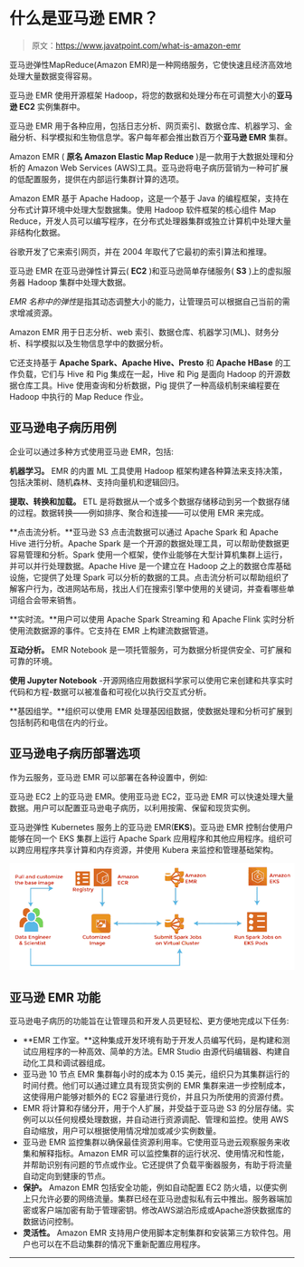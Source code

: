 # 什么是亚马逊 EMR？

> 原文：<https://www.javatpoint.com/what-is-amazon-emr>

亚马逊弹性MapReduce(Amazon EMR)是一种网络服务，它使快速且经济高效地处理大量数据变得容易。

亚马逊 EMR 使用开源框架 Hadoop，将您的数据和处理分布在可调整大小的**亚马逊 EC2** 实例集群中。

亚马逊 EMR 用于各种应用，包括日志分析、网页索引、数据仓库、机器学习、金融分析、科学模拟和生物信息学。客户每年都会推出数百万个**亚马逊 EMR** 集群。

Amazon EMR ( **原名 Amazon Elastic Map Reduce** )是一款用于大数据处理和分析的 Amazon Web Services (AWS)工具。亚马逊将电子病历营销为一种可扩展的低配置服务，提供在内部运行集群计算的选项。

Amazon EMR 基于 Apache Hadoop，这是一个基于 Java 的编程框架，支持在分布式计算环境中处理大型数据集。使用 Hadoop 软件框架的核心组件 Map Reduce，开发人员可以编写程序，在分布式处理器集群或独立计算机中处理大量非结构化数据。

谷歌开发了它来索引网页，并在 2004 年取代了它最初的索引算法和推理。

亚马逊 EMR 在亚马逊弹性计算云( **EC2** )和亚马逊简单存储服务( **S3** )上的虚拟服务器 Hadoop 集群中处理大数据。

*EMR 名称中的弹性*是指其动态调整大小的能力，让管理员可以根据自己当前的需求增减资源。

Amazon EMR 用于日志分析、web 索引、数据仓库、机器学习(ML)、财务分析、科学模拟以及生物信息学中的数据分析。

它还支持基于 **Apache Spark、Apache Hive、Presto** 和 **Apache HBase** 的工作负载，它们与 Hive 和 Pig 集成在一起，Hive 和 Pig 是面向 Hadoop 的开源数据仓库工具。Hive 使用查询和分析数据，Pig 提供了一种高级机制来编程要在 Hadoop 中执行的 Map Reduce 作业。

## 亚马逊电子病历用例

企业可以通过多种方式使用亚马逊 EMR，包括:

**机器学习。** EMR 的内置 ML 工具使用 Hadoop 框架构建各种算法来支持决策，包括决策树、随机森林、支持向量机和逻辑回归。

**提取、转换和加载。** ETL 是将数据从一个或多个数据存储移动到另一个数据存储的过程。数据转换——例如排序、聚合和连接——可以使用 EMR 来完成。

**点击流分析。**亚马逊 S3 点击流数据可以通过 Apache Spark 和 Apache Hive 进行分析。Apache Spark 是一个开源的数据处理工具，可以帮助使数据更容易管理和分析。Spark 使用一个框架，使作业能够在大型计算机集群上运行，并可以并行处理数据。Apache Hive 是一个建立在 Hadoop 之上的数据仓库基础设施，它提供了处理 Spark 可以分析的数据的工具。点击流分析可以帮助组织了解客户行为，改进网站布局，找出人们在搜索引擎中使用的关键词，并查看哪些单词组合会带来销售。

**实时流。**用户可以使用 Apache Spark Streaming 和 Apache Flink 实时分析使用流数据源的事件。它支持在 EMR 上构建流数据管道。

**互动分析。** EMR Notebook 是一项托管服务，可为数据分析提供安全、可扩展和可靠的环境。

**使用 Jupyter Notebook** -开源网络应用数据科学家可以使用它来创建和共享实时代码和方程-数据可以被准备和可视化以执行交互式分析。

**基因组学。**组织可以使用 EMR 处理基因组数据，使数据处理和分析可扩展到包括制药和电信在内的行业。

## 亚马逊电子病历部署选项

作为云服务，亚马逊 EMR 可以部署在各种设置中，例如:

亚马逊 EC2 上的亚马逊 EMR。使用亚马逊 EC2，亚马逊 EMR 可以快速处理大量数据。用户可以配置亚马逊电子病历，以利用按需、保留和现货实例。

亚马逊弹性 Kubernetes 服务上的亚马逊 EMR(**EKS**)。亚马逊 EMR 控制台使用户能够在同一个 EKS 集群上运行 Apache Spark 应用程序和其他应用程序。组织可以跨应用程序共享计算和内存资源，并使用 Kubera 来监控和管理基础架构。

![What is Amazon EMR](img/56657cd2ab80b8503c58f68cbc694a89.png)

## 亚马逊 EMR 功能

亚马逊电子病历的功能旨在让管理员和开发人员更轻松、更方便地完成以下任务:

*   **EMR 工作室。**这种集成开发环境有助于开发人员编写代码，是构建和测试应用程序的一种高效、简单的方法。EMR Studio 由源代码编辑器、构建自动化工具和调试器组成。
*   亚马逊 10 节点 EMR 集群每小时的成本为 0.15 美元，组织只为其集群运行的时间付费。他们可以通过建立具有现货实例的 EMR 集群来进一步控制成本，这使得用户能够对额外的 EC2 容量进行竞价，并且只为所使用的资源付费。
*   EMR 将计算和存储分开，用于个人扩展，并受益于亚马逊 S3 的分层存储。实例可以以任何规模处理数据，并自动进行资源调配、管理和监控。使用 AWS 自动缩放，用户可以根据使用情况增加或减少实例数量。
*   亚马逊 EMR 监控集群以确保最佳资源利用率。它使用亚马逊云观察服务来收集和解释指标。Amazon EMR 可以监控集群的运行状况、使用情况和性能，并帮助识别有问题的节点或作业。它还提供了负载平衡器服务，有助于将流量自动定向到健康的节点。
*   **保护。** Amazon EMR 包括安全功能，例如自动配置 EC2 防火墙，以便实例上只允许必要的网络流量。集群已经在亚马逊虚拟私有云中推出。服务器端加密或客户端加密有助于管理密钥。修改AWS湖泊形成或Apache游侠数据库的数据访问控制。
*   **灵活性。** Amazon EMR 支持用户使用脚本定制集群和安装第三方软件包。用户也可以在不启动集群的情况下重新配置应用程序。

* * *